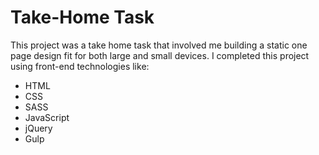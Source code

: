 # Take-Home Task

This project was a take home task that involved me building a static one page design fit for both large and small devices. I completed this project using front-end technologies like:

* HTML
* CSS
* SASS
* JavaScript
* jQuery
* Gulp

